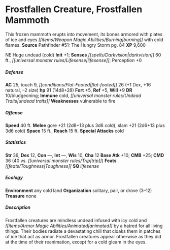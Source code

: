 ﻿---
cssclass: [monsters]
title1: Frostfallen Creature, Frostfallen Mammoth
desc_short: This frozen mammoth erupts into movement, its bones armored with plates
  of ice and eyes burning with cold flames.
title2: Frostfallen Mammoth
CR: 10
sources:
- name: 'Pathfinder #51: The Hungry Storm'
  page: 84
  link: http://paizo.com/pathfinder/v5748btpy8kgv
XP: 9600
alignment: NE
size: Huge
type: undead
subtypes:
- cold
initiative:
  bonus: 1
senses:
  darkvision: 60
  lifesense: true
AC:
  AC: 25
  touch: 9
  flat_footed: 26
  components:
    dex: 1
    natural: 16
    size: -2
HP:
  HP: 91
  long: 14d8+28
saves:
  fort: 5
  ref: 5
  will: 9
DR:
- amount: 10
  weakness: bludgeoning
immunities:
- cold
- undead traits
weaknesses:
- vulnerable to fire
speeds:
  base: 40
attacks:
  melee:
  - - text: gore +21 (2d8+13 plus 3d6 cold)
      entries:
      - - damage: 2d8+13
        - damage: 3d6
          type: cold
      attack: gore
      bonus:
      - 21
    - text: slam +21 (2d6+13 plus 3d6 cold)
      entries:
      - - damage: 2d6+13
        - damage: 3d6
          type: cold
      attack: slam
      bonus:
      - 21
  special:
  - cold
space: 15
reach: 15
ability_scores:
  STR: 36
  DEX: 12
  CON:
  INT:
  WIS: 10
  CHA: 12
BAB: 10
CMB: 25
CMD: 36
CMD_other: 40 vs. trip
feats:
- is_bonus: true
  name: Toughness
skills: {}
special_qualities:
- lifesense
ecology:
  environment: any cold land
  organization: solitary, pair, or drove (3-12)
  treasure_type: none
desc_long: Frostfallen creatures are mindless undead infused with icy cold and animated
  by a hatred for all living things. Their bodies radiate a devastating chill that
  cloaks them in patches of ice that act as armor. Frostfallen creatures appear otherwise
  as they did at the time of their reanimation, except for a cold gleam in the eyes.

---

# Frostfallen Creature, Frostfallen Mammoth
This frozen mammoth erupts into movement, its bones armored with plates of ice and eyes _[[items/Weapon Magic Abilities/Burning|burning]]_ with cold flames.
**Source** Pathfinder #51: The Hungry Storm pg. 84
**XP** 9,600

NE Huge undead (cold)
**Init** +1; **Senses** _[[spells/Darkvision|darkvision]]_ 60 ft., _[[universal monster rules/Lifesense|lifesense]]_; Perception +0

##### Defense

**AC** 25, touch 9, _[[conditions/Flat-Footed|flat-footed]]_ 26 (+1 Dex, +16 natural, –2 size)
**hp** 91 (14d8+28)
**Fort** +5, **Ref** +5, **Will** +9
**DR** 10/bludgeoning; **Immune** cold, _[[universal monster rules/Undead Traits|undead traits]]_
**Weaknesses** vulnerable to fire

##### Offense
**Speed** 40 ft.
**Melee** gore +21 (2d8+13 plus 3d6 cold), slam +21 (2d6+13 plus 3d6 cold)
**Space** 15 ft., **Reach** 15 ft.
**Special Attacks** cold

##### Statistics
**Str** 36, **Dex** 12, **Con** —, **Int** —, **Wis** 10, **Cha** 12
**Base Atk** +10; **CMB** +25; **CMD** 36 (40 vs. _[[universal monster rules/Trip|trip]]_)
**Feats** _[[feats/Toughness|Toughness]]_
**SQ** _lifesense_

##### Ecology

**Environment** any cold land
**Organization** solitary, pair, or drove (3–12)
**Treasure** none

##### Description

Frostfallen creatures are mindless undead infused with icy cold and _[[items/Armor Magic Abilities/Animated|animated]]_ by a hatred for all living things. Their bodies radiate a devastating chill that cloaks them in patches of ice that act as armor. Frostfallen creatures appear otherwise as they did at the time of their reanimation, except for a cold gleam in the eyes.